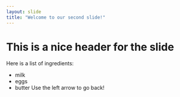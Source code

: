 ```yaml
---
layout: slide
title: "Welcome to our second slide!"
---
```

# This is a nice header for the slide
Here is a list of ingredients:
- milk
- eggs
- butter
Use the left arrow to go back!
